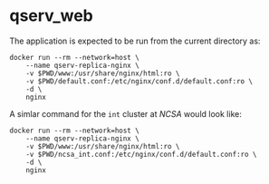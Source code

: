 # qserv_web

The application is expected to be run from the current directory as:
```
docker run --rm --network=host \
    --name qserv-replica-nginx \
    -v $PWD/www:/usr/share/nginx/html:ro \
    -v $PWD/default.conf:/etc/nginx/conf.d/default.conf:ro \
    -d \
    nginx
```
A simlar command for the `int` cluster at *NCSA* would look like:
```
docker run --rm --network=host \
    --name qserv-replica-nginx \
    -v $PWD/www:/usr/share/nginx/html:ro \
    -v $PWD/ncsa_int.conf:/etc/nginx/conf.d/default.conf:ro \
    -d \
    nginx
```

